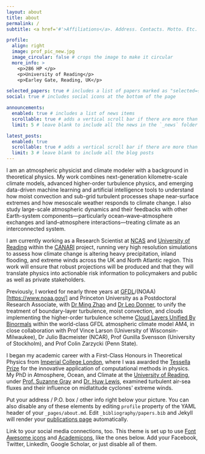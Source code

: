 ```yaml
---
layout: about
title: about
permalink: /
subtitle: <a href='#'>Affiliations</a>. Address. Contacts. Motto. Etc.

profile:
  align: right
  image: prof_pic_new.jpg
  image_circular: false # crops the image to make it circular
  more_info: >
    <p>286 HP </p>
    <p>University of Reading</p>
    <p>Earley Gate, Reading, UK</p>

selected_papers: true # includes a list of papers marked as "selected={true}"
social: true # includes social icons at the bottom of the page

announcements:
  enabled: true # includes a list of news items
  scrollable: true # adds a vertical scroll bar if there are more than 3 news items
  limit: 5 # leave blank to include all the news in the `_news` folder

latest_posts:
  enabled: true
  scrollable: true # adds a vertical scroll bar if there are more than 3 new posts items
  limit: 3 # leave blank to include all the blog posts
---
```


I am an atmospheric physicist and climate modeler with a background in theoretical physics. My work combines next-generation kilometre-scale climate models, advanced higher-order turbulence physics, and emerging data-driven machine learning and artificial intelligence tools to understand how moist convection and sub-grid turbulent processes shape near-surface extremes and how mesoscale weather responds to climate change. I also study large-scale atmospheric dynamics and their feedbacks with other Earth-system components—particularly ocean–wave–atmosphere exchanges and land–atmosphere interactions—treating climate as an interconnected system.

I am currently working as a Research Scientist at [NCAS](https://ncas.ac.uk/) and [University of Reading](https://www.reading.ac.uk/meteorology/) within the [CANARI](https://canari.ac.uk/) project, running very high resolution simulations to assess how climate change is altering heavy precipitation, inland flooding, and extreme winds across the UK and North Atlantic region. This work will ensure that robust projections will be produced and that they will translate physics into actionable risk information to policymakers and public as well as private stakeholders.

Previously, I worked for nearly three years at [GFDL](https://www.gfdl.noaa.gov/)/(NOAA)[https://www.noaa.gov/] and Princeton University as a Postdoctoral Research Associate, with [Dr Ming Zhao](https://scholar.google.com/citations?hl=en&user=Fs21qjcAAAAJ&view_op=list_works&sortby=pubdate) and [Dr Leo Donner](https://scholar.google.com/citations?user=5umW24AAAAAJ&hl=en), to unify the treatment of boundary-layer turbulence, moist convection, and clouds implementing the higher-order turbulence scheme [Cloud Layers Unified By Binormals](https://arxiv.org/abs/1711.03675) within the world-class GFDL atmospheric climate model AM4, in close collaboration with Prof Vince Larson (University of Wisconsin-Milwaukee), Dr Julio Bacmeister (NCAR), Prof Gunilla Svensson (University of Stockholm), and Prof Colin Zarzycki (Penn State). 

I began my academic career with a First-Class Honours in Theoretical Physics from [Imperial College London](https://www.imperial.ac.uk/), where I was awarded the [Tessella Prize](https://www.imperial.ac.uk/physics/students/current-students/undergraduates/prizes-and-awards/past-winners/) for the innovative application of computational methods in physics. My PhD in Atmosphere, Ocean, and Climate at the [University of Reading](https://www.reading.ac.uk/meteorology/), under [Prof. Suzanne Gray](https://research.reading.ac.uk/meteorology/people/suzanne-gray/) and [Dr. Huw Lewis](https://www.metoffice.gov.uk/research/people/huw-lewis), examined turbulent air-sea fluxes and their influence on midlatitude cyclones' extreme winds.

Put your address / P.O. box / other info right below your picture. You can also disable any of these elements by editing `profile` property of the YAML header of your `_pages/about.md`. Edit `_bibliography/papers.bib` and Jekyll will render your [publications page](/al-folio/publications/) automatically.

Link to your social media connections, too. This theme is set up to use [Font Awesome icons](https://fontawesome.com/) and [Academicons](https://jpswalsh.github.io/academicons/), like the ones below. Add your Facebook, Twitter, LinkedIn, Google Scholar, or just disable all of them.
